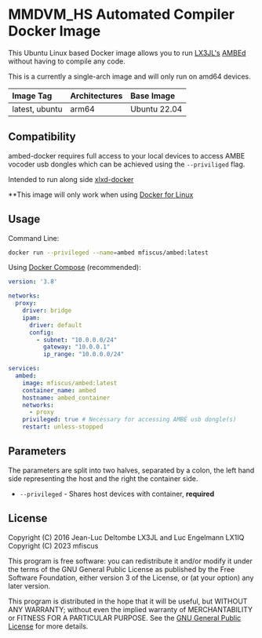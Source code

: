 # MMDVM_HS Automated Compiler Docker Image

This Ubuntu Linux based Docker image allows you to run [LX3JL's](https://github.com/LX3JL) [AMBEd](https://github.com/LX3JL/xlxd/tree/master/ambed) without having to compile any code.

This is a currently a single-arch image and will only run on amd64 devices.

| Image Tag             | Architectures           | Base Image         | 
| :-------------------- | :-----------------------| :----------------- | 
| latest, ubuntu        | arm64                   | Ubuntu 22.04       | 

## Compatibility

ambed-docker requires full access to your local devices to access AMBE vocoder usb dongles which can be achieved using the ```--priviliged``` flag.

Intended to run along side [xlxd-docker](https://github.com/mfiscus/xlxd-docker)

**This image will only work when using [Docker for Linux](https://docs.docker.com/desktop/install/linux-install/)

## Usage

Command Line:

```bash
docker run --privileged --name=ambed mfiscus/ambed:latest
```

Using [Docker Compose](https://docs.docker.com/compose/) (recommended):

```yml
version: '3.8'

networks:
  proxy:
    driver: bridge
    ipam:
      driver: default
      config:
        - subnet: "10.0.0.0/24"
          gateway: "10.0.0.1"
          ip_range: "10.0.0.0/24"

services:
  ambed:
    image: mfiscus/ambed:latest
    container_name: ambed
    hostname: ambed_container
    networks:
      - proxy
    privileged: true # Necessary for accessing AMBE usb dongle(s)
    restart: unless-stopped
```

## Parameters

The parameters are split into two halves, separated by a colon, the left hand side representing the host and the right the container side.

* `--privileged` - Shares host devices with container, **required**

## License

Copyright (C) 2016 Jean-Luc Deltombe LX3JL and Luc Engelmann LX1IQ 
Copyright (C) 2023 mfiscus

This program is free software: you can redistribute it and/or modify it under the terms of the GNU General Public License as published by the Free Software Foundation, either version 3 of the License, or (at your option) any later version.

This program is distributed in the hope that it will be useful, but WITHOUT ANY WARRANTY; without even the implied warranty of MERCHANTABILITY or FITNESS FOR A PARTICULAR PURPOSE.  See the [GNU General Public License](./LICENSE) for more details.
